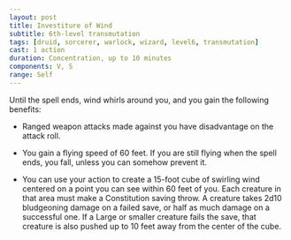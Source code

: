 ```yaml
---
layout: post
title: Investiture of Wind
subtitle: 6th-level transmutation
tags: [druid, sorcerer, warlock, wizard, level6, transmutation]
cast: 1 action
duration: Concentration, up to 10 minutes
components: V, S
range: Self
---
```

Until the spell ends, wind whirls around you, and you gain the following benefits:

* Ranged weapon attacks made against you have disadvantage on the attack roll.

* You gain a flying speed of 60 feet. If you are still flying when the spell ends, you fall, unless you can somehow prevent it.

* You can use your action to create a 15-foot cube of swirling wind centered on a point you can see within 60 feet of you. Each creature in that area must make a Constitution saving throw. A creature takes 2d10 bludgeoning damage on a failed save, or half as much damage on a successful one. If a Large or smaller creature fails the save, that creature is also pushed up to 10 feet away from the center of the cube.